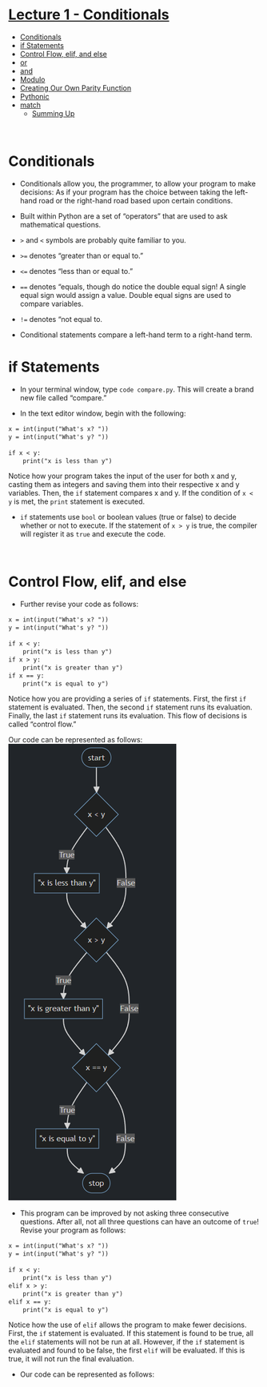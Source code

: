 # [Lecture 1 - Conditionals](htttps://youtu.be/_b6NgY_pMdw?si=xP9L_WPyuzPLbjNY)
- [Conditionals](#conditionals)
- [if Statements](#if-statements)
- [Control Flow, elif, and else](#control-flow-elif-and-else)
- [or]()
- [and]()
- [Modulo]()
- [Creating Our Own Parity Function]()
- [Pythonic]()
- [match]()
    - [Summing Up]()
<br>

# Conditionals
- Conditionals allow you, the programmer, to allow your program to make decisions: As if your program has the choice between taking the left-hand road or the right-hand road based upon certain conditions.

- Built within Python are a set of “operators” that are used to ask mathematical questions.
- ```>``` and ```<``` symbols are probably quite familiar to you.
- ```>=``` denotes “greater than or equal to.”
- ```<=``` denotes “less than or equal to.”
- ```==``` denotes “equals, though do notice the double equal sign! A single equal sign would assign a value. Double equal signs are used to compare variables.
- ```!=``` denotes “not equal to.
- Conditional statements compare a left-hand term to a right-hand term.

# if Statements
- In your terminal window, type ```code compare.py```. This will create a brand new file called “compare.”

- In the text editor window, begin with the following:
```
x = int(input("What's x? "))
y = int(input("What's y? "))

if x < y:
    print("x is less than y")
```
Notice how your program takes the input of the user for both x and y, casting them as integers and saving them into their respective x and y variables. Then, the ```if``` statement compares x and y. If the condition of ```x < y``` is met, the ```print``` statement is executed.

- ```if``` statements use ```bool``` or boolean values (true or false) to decide whether or not to execute. If the statement of ```x > y``` is true, the compiler will register it as ```true``` and execute the code.
<br>

# Control Flow, elif, and else
- Further revise your code as follows:
```
x = int(input("What's x? "))
y = int(input("What's y? "))

if x < y:
    print("x is less than y")
if x > y:
    print("x is greater than y")
if x == y:
    print("x is equal to y")
```
Notice how you are providing a series of ```if``` statements. First, the first ```if``` statement is evaluated. Then, the second ```if``` statement runs its evaluation. Finally, the last ```if``` statement runs its evaluation. This flow of decisions is called “control flow.”

Our code can be represented as follows:<br>
![image](https://github.com/DudsO-o/Harvard-CS50P/blob/main/Lecture1%20-%20Conditionals/Images/image.png)


- This program can be improved by not asking three consecutive questions. After all, not all three questions can have an outcome of ```true```! Revise your program as follows:
```
x = int(input("What's x? "))
y = int(input("What's y? "))

if x < y:
    print("x is less than y")
elif x > y:
    print("x is greater than y")
elif x == y:
    print("x is equal to y")
```
Notice how the use of ```elif``` allows the program to make fewer decisions. First, the ```if``` statement is evaluated. If this statement is found to be true, all the ```elif``` statements will not be run at all. However, if the ```if``` statement is evaluated and found to be false, the first ```elif``` will be evaluated. If this is true, it will not run the final evaluation.

- Our code can be represented as follows:<br>
